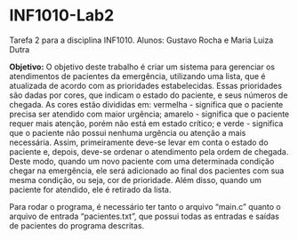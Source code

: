 # INF1010-Lab2
Tarefa 2 para a disciplina INF1010.
Alunos: Gustavo Rocha e Maria Luiza Dutra

**Objetivo:**
O objetivo deste trabalho é criar um sistema para gerenciar os atendimentos de pacientes da emergência, utilizando uma lista, que é atualizada de acordo com as prioridades estabelecidas. Essas prioridades são dadas por cores, que indicam o estado do paciente, e seus números de chegada. As cores estão divididas em: vermelha - significa que o paciente precisa ser atendido com maior urgência; amarelo - significa que o paciente requer mais atenção, porém não está em estado crítico; e verde - significa que o paciente não possui nenhuma urgência ou atenção a mais necessária. 
Assim, primeiramente deve-se levar em conta o estado do paciente e, depois, deve-se ordenar o atendimento pela ordem de chegada. Deste modo, quando um novo paciente com uma determinada condição chegar na emergência, ele será adicionado ao final dos pacientes com sua mesma condição, ou seja, cor de prioridade. Além disso, quando um paciente for atendido, ele é retirado da lista.

Para rodar o programa, é necessário ter tanto o arquivo “main.c” quanto o arquivo de entrada “pacientes.txt”, que possui todas as entradas e saídas de pacientes do programa descritas.
